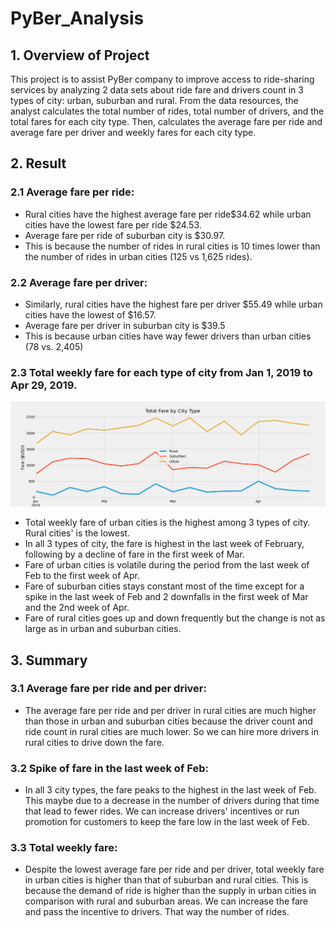 # PyBer_Analysis

## 1. Overview of Project
This project is to assist PyBer company to improve access to ride-sharing services by analyzing 2 data sets about ride fare and drivers count in 3 types of city: urban, suburban and rural. From the data resources, the analyst calculates the total number of rides, total number of drivers, and the total fares for each city type. Then, calculates the average fare per ride and average fare per driver and weekly fares for each city type.
 
## 2. Result

### 2.1 Average fare per ride:
- Rural cities have the highest average fare per ride$34.62 while urban cities have the lowest fare per ride $24.53.
- Average fare per ride of suburban city is $30.97.
- This is because the number of rides in rural cities is 10 times lower than the number of rides in urban cities (125 vs 1,625 rides).

### 2.2 Average fare per driver:
- Similarly, rural cities have the highest fare per driver $55.49 while urban cities have the lowest of $16.57.
- Average fare per driver in suburban city is $39.5
- This is because urban cities have way fewer drivers than urban cities (78 vs. 2,405)

### 2.3 Total weekly fare for each type of city from Jan 1, 2019 to Apr 29, 2019.

![alt text](https://github.com/giseledoan/PyBer_Analysis/blob/main/analysis/PyBer_fare_summary.png)

- Total weekly fare of urban cities is the highest among 3 types of city. Rural cities' is the lowest. 
- In all 3 types of city, the fare is highest in the last week of February, following by a decline of fare in the first week of Mar.
- Fare of urban cities is volatile during the period from the last week of Feb to the first week of Apr.
- Fare of suburban cities stays constant most of the time except for a spike in the last week of Feb and 2 downfalls in the first week of Mar and the 2nd week of Apr.
- Fare of rural cities goes up and down frequently but the change is not as large as in urban and suburban cities.

## 3. Summary

### 3.1 Average fare per ride and per driver:
- The average fare per ride and per driver in rural cities are much higher than those in urban and suburban cities because the driver count and ride count in rural cities are much lower. So we can hire more drivers in rural cities to drive down the fare. 

### 3.2 Spike of fare in the last week of Feb:
- In all 3 city types, the fare peaks to the highest in the last week of Feb. This maybe due to a decrease in the number of drivers during that time that lead to fewer rides. We can increase drivers' incentives or run promotion for customers to keep the fare low in the last week of Feb. 

### 3.3 Total weekly fare:
- Despite the lowest average fare per ride and per driver,  total weekly fare in urban cities is higher than that of suburban and rural cities. This is because the demand of ride is higher than the supply in urban cities in comparison with rural and suburban areas. We can increase the fare and pass the incentive to drivers. That way the number of rides.
